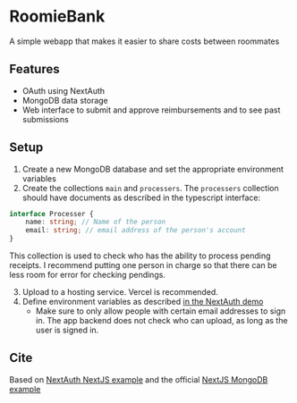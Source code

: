# RoomieBank
A simple webapp that makes it easier to share costs between roommates

## Features
- OAuth using NextAuth
- MongoDB data storage
- Web interface to submit and approve reimbursements and to see past submissions

## Setup
1. Create a new MongoDB database and set the appropriate environment variables
2. Create the collections `main` and `processers`. The `processers` collection should have documents as described in the typescript interface:

```typescript
interface Processer {
    name: string; // Name of the person
    email: string; // email address of the person's account
}
````

This collection is used to check who has the ability to process pending receipts.
I recommend putting one person in charge so that there can be less room for error for checking pendings.

3. Upload to a hosting service. Vercel is recommended.
4. Define environment variables as described [in the NextAuth demo](https://github.com/nextauthjs/next-auth-example)
    - Make sure to only allow people with certain email addresses to sign in. The app backend does not check who can upload, as long as the user is signed in.

## Cite
Based on [NextAuth NextJS example](https://github.com/nextauthjs/next-auth-typescript-example) and the official [NextJS MongoDB example](https://github.com/vercel/next.js/tree/canary/examples/with-mongodb)
